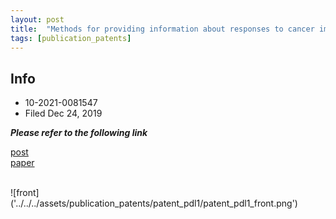 ```yaml
---
layout: post
title:  "Methods for providing information about responses to cancer immunotherapy and devices using the same"
tags: [publication_patents]
---
```

## Info
- 10-2021-0081547
- Filed Dec 24, 2019


***Please refer to the following link***

[post]('../../../__posts/2022-6-01-Clinical%20decision%20support%20algorithm%20to%20anti%E2%80%93pd-1%20therapy.md')  
[paper](https://www.ejcancer.com/article/S0959-8049(21)00328-2/fulltext#%20)  

</br>
![front]('../../../assets/publication_patents/patent_pdl1/patent_pdl1_front.png')
